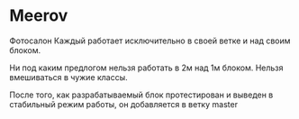 # Meerov
Фотосалон
Каждый работает исключительно в своей ветке и над своим блоком.

Ни под каким предлогом нельзя работать в 2м над 1м блоком. Нельзя вмешиваться в чужие классы.

После того, как разрабатываемый блок протестирован и выведен в стабильный режим работы, он добавляется в ветку master
